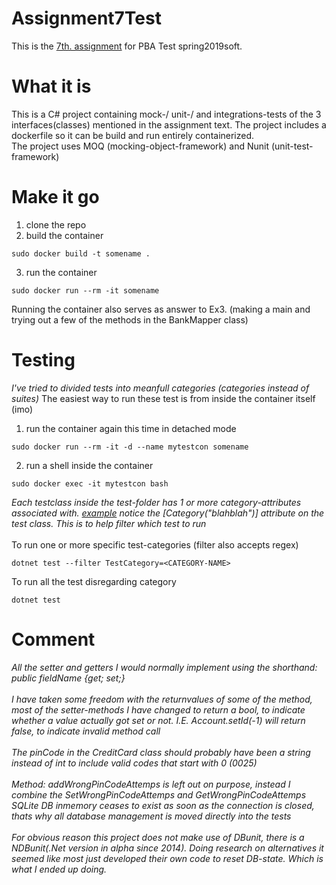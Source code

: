 # Assignment7Test
This is the [7th. assignment](https://github.com/datsoftlyngby/soft2019spring-test/blob/master/Assignments/07%20Integration%20Testing%20Assignment.pdf) for PBA Test spring2019soft. 

# What it is

This is a C# project containing mock-/ unit-/ and integrations-tests of the 3 interfaces(classes) mentioned in the assignment text.
The project includes a dockerfile so it can be build and run entirely containerized.<br>
The project uses MOQ (mocking-object-framework) and Nunit (unit-test-framework)

# Make it go

1) clone the repo
2) build the container
```
sudo docker build -t somename .
```
3) run the container
```
sudo docker run --rm -it somename
```
Running the container also serves as answer to Ex3. (making a main and trying out a few of the methods in the BankMapper class)

# Testing

*I've tried to divided tests into meanfull categories (categories instead of suites)*
The easiest way to run these test is from inside the container itself (imo)
1) run the container again this time in detached mode
```
sudo docker run --rm -it -d --name mytestcon somename
```
2) run a shell inside the container
```
sudo docker exec -it mytestcon bash
```
*Each testclass inside the test-folder has 1 or more category-attributes associated with. [example](https://github.com/cph-js284/Assignment7Test/blob/master/Tests/BankMapper_Mock_Tests.cs) notice the [Category("blahblah")] attribute on the test class. This is to help filter which test to run*<br>
<br>
To run one or more specific test-categories (filter also accepts regex)
```
dotnet test --filter TestCategory=<CATEGORY-NAME>
```
To run all the test disregarding category
```
dotnet test
```

# Comment

*All the setter and getters I would normally implement using the shorthand: public fieldName {get; set;}*<br>
<br>
*I have taken some freedom with the returnvalues of some of the method, most of the setter-methods I have changed to return a bool, to indicate whether a value actually got set or not. I.E. Account.setId(-1) will return false, to indicate invalid method call*<br>
<br>
*The pinCode in the CreditCard class should probably have been a string instead of int to include valid codes that start with 0 (0025)*<br>
<br>
*Method: addWrongPinCodeAttemps is left out on purpose, instead I combine the SetWrongPinCodeAttemps and GetWrongPinCodeAttemps*
<br>
*SQLite DB inmemory ceases to exist as soon as the connection is closed, thats why all database management is moved directly into the tests*<br>
<br>
*For obvious reason this project does not make use of DBunit, there is a NDBunit(.Net version in alpha since 2014). Doing research on alternatives it seemed like most just developed their own code to reset DB-state. Which is what I ended up doing.*<br>

